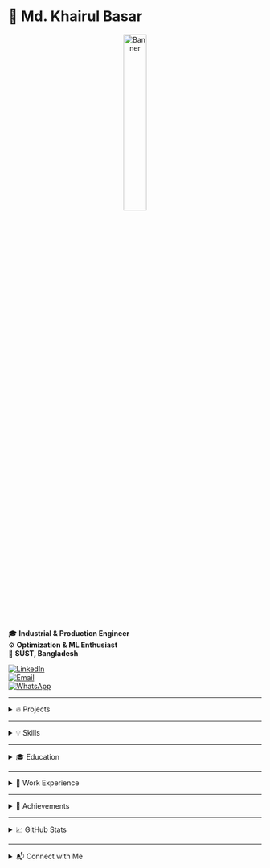 # 📌 Md. Khairul Basar

<p align="center">
  <img src="https://your-banner-image-url.com" alt="Banner" width="30%">
</p>

🎓 **Industrial & Production Engineer**  
⚙️ **Optimization & ML Enthusiast**  
📍 **SUST, Bangladesh**

[![LinkedIn](https://img.shields.io/badge/-LinkedIn-blue?style=flat-square&logo=linkedin&logoColor=white)](https://www.linkedin.com/in/md-khairul-basar-b19282247/)  
[![Email](https://img.shields.io/badge/-Email-red?style=flat-square&logo=gmail&logoColor=white)](mailto:kbasar.bq@gmail.com)  
[![WhatsApp](https://img.shields.io/badge/-WhatsApp-green?style=flat-square&logo=whatsapp&logoColor=white)](https://wa.me/+8801822887922/)

---

<details>
  <summary>🔥 Projects</summary>
  
  <details>
    <summary>🚦 Traffic Flow Simulation</summary>
    - **Description**: Simulated urban traffic using Arena to analyze congestion patterns.
    - **Tech Stack**: Arena Simulation, Data Analysis
    - **GitHub Repo**: [Link to project](https://github.com/your-repo)
  </details>

  <details>
    <summary>📊 Traffic Prediction using ML</summary>
    - **Description**: Predicted traffic flow using machine learning techniques.
    - **Tech Stack**: Python, Scikit-learn, Pandas, Matplotlib
    - **GitHub Repo**: [Link to project](https://github.com/your-repo)
  </details>

  <details>
    <summary>🐟 Fish Processing Optimization</summary>
    - **Description**: Developed an ML + Optimization model to minimize production time.
    - **Tech Stack**: Python, Gurobi, Genetic Algorithm
    - **GitHub Repo**: [Link to project](https://github.com/your-repo)
  </details>

</details>

---

<details>
  <summary>💡 Skills</summary>

  <details>
    <summary>📊 Data Science & ML</summary>
    - Python, R, Scikit-learn, TensorFlow
    - Data Visualization: Matplotlib, Seaborn
  </details>

  <details>
    <summary>🛠️ Optimization & Simulation</summary>
    - Gurobi, Genetic Algorithm
    - Arena Simulation, MATLAB
  </details>

  <details>
    <summary>⚙️ Industrial Engineering</summary>
    - Process Optimization, Lean Manufacturing
    - Time & Motion Study
  </details>

</details>

---

<details>
  <summary>🎓 Education</summary>
  - **B.Sc. in Industrial & Production Engineering (IPE)**  
    Shahjalal University of Science and Technology (SUST), Bangladesh  
    **CGPA**: 3.45 / 4.00 (Up to 7th semester)
</details>

---

<details>
  <summary>💼 Work Experience</summary>
  - **Remote Employee, Industrial 3D Solutions (2024-Present)**  
    - Developed custom Excel tools to enhance productivity.
    - Assisted in coordinating supply of laboratory products to universities.
</details>

---

<details>
  <summary>📜 Achievements</summary>
  - 🏆 **60% scholarship for ISCEA Prize Case Competition 2024**
  - 🎖️ **Finalist in IPE Case Quest 1.0**
</details>

---

<details>
  <summary>📈 GitHub Stats</summary>

  <p align="center">
    <img src="https://github-readme-stats.vercel.app/api?username=MdKhairulBasar&show_icons=true&theme=tokyonight" width="50%">
    <img src="https://github-readme-streak-stats.herokuapp.com/?user=MdKhairulBasar&theme=tokyonight" width="50%">
  </p>

</details>

---

<details>
  <summary>📬 Connect with Me</summary>
  📩 [Email](mailto:kbasar.bq@gmail.com) | 🌍 [LinkedIn](https://www.linkedin.com/in/md-khairul-basar-b19282247/) | 💬 [WhatsApp](https://wa.me/+8801822887922/)
</details>

